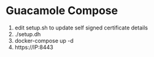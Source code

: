 # Guacamole Compose
1. edit setup.sh to update self signed certificate details
2. ./setup.dh
3. docker-compose up -d
4. https://IP:8443
